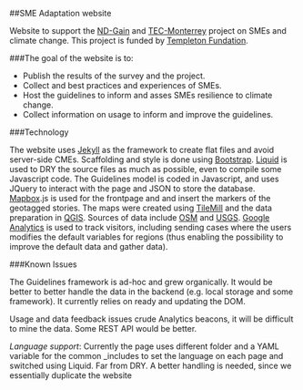 ##SME Adaptation website

Website to support the [ND-Gain](http://gain.org) and [TEC-Monterrey](http://itesm.mx) project on SMEs and climate change. This project is funded by [Templeton Fundation](http://templeton.org).

###The goal of the website is to:

* Publish the results of the survey and the project.
* Collect and best practices and experiences of SMEs.
* Host the guidelines to inform and asses SMEs resilience to climate change.
* Collect information on usage to inform and improve the guidelines.

###Technology

The website uses [Jekyll](https://github.com/mojombo/jekyll) as the framework to create flat files and avoid server-side CMEs. Scaffolding and style is done using [Bootstrap](http://twitter.github.io/bootstrap/). [Liquid](https://github.com/Shopify/liquid/wiki/Liquid-for-Designers) is used to DRY the source files as much as possible, even to compile some Javascript code. The Guidelines model is coded in Javascript, and uses JQuery to interact with the page and JSON to store the database. [Mapbox](http://mapbox.com).js is used for the frontpage and and insert the markers of the geotagged stories. The maps were created using [TileMill](http://mapbox.com/tilemill) and the data preparation in [QGIS](http://www.qgis.org/). Sources of data include [OSM](www.orsm.org) and [USGS](http://www.usgs.gov/). [Google Analytics](http://www.google.com/analytics/) is used to track visitors, including sending cases where the users modifies the default variables for regions (thus enabling the possibility to improve the default data and gather data). 

###Known Issues

The Guidelines framework is ad-hoc and grew organically. It would be better to better handle the data in the backend (e.g. local storage and some framework). It currently relies on ready and updating the DOM.

Usage and data feedback issues crude Analytics beacons, it will be difficult to mine the data. Some REST API would be better.

*Language support*: Currently the page uses different folder and a YAML variable for the common _includes to set the language on each page and switched using Liquid. Far from DRY. A better handling is needed, since we essentially duplicate the website
 